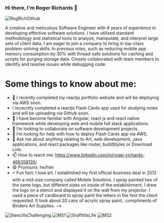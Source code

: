 ### Hi there, I'm Roger Richards 👋

![RogRichGithub](https://user-images.githubusercontent.com/20470279/116919369-2d5d8780-ac1f-11eb-94ef-d34b4af7e866.jpg)
 

A creative and meticulous Software Engineer with 8 years of experience in developing effective software solutions. I have utilized 
standard methodology and statistical tools to analyze, manipulate, and interpret large sets of client data. I am eager to join
a company to bring in top-class problem-solving skills. In previous roles, such as reducing mobile app memory consumption by 30% with 
thread-safe solutions for caching and scripts for purging storage data. Closely collaborated with team members to identify and resolve issues while debugging code.

# Some things to know about me:

- 🔭 I recently completed my reactjs portfolio website and will be deploying via AWS soon.
- I rececntly completed a reactjs Flash Cards app used for studying notes and will be uploading via Github soon.
- 🌱 I have become familiar with Angular, react js and react native framework while developing web and mobile full stack applications.
- 👯 I’m looking to collaborate on software development projects.
- 🤔 I’m looking for help with how to deploy Flash Cards app via AWS.
- 💬 Ask me about anything relating to Art, web development, Java applications, and react packages like router, buildStyles or Download Link.
- 📫 How to reach me: https://www.linkedin.com/in/roger-richards-466358135/
- 😄 Pronouns: he/him
- ⚡ Fun fact: I love art. I established my first official business deal in 2012 with a mid-size company called Mobile Solutions. I spray painted two of the same logo, but different sizes on inside of the establishment. I drew the logo on a stencil and displayed it on the wall from my projector. I used a piece of cardboard to spray paint the letters in the font the client requested. It took about 20 cans of acrylic spray paint.. compliments of Binders Art Supplies. 
-->
<p float="center">
 
![StencilIsChallenging](https://user-images.githubusercontent.com/20470279/116949884-78908e00-ac51-11eb-98d3-b43abb9c5b35.png) ![MS1](https://user-images.githubusercontent.com/20470279/116950121-1dab6680-ac52-11eb-8070-c3b00f9405ca.png) ![GraffitiIsLife](https://user-images.githubusercontent.com/20470279/116950268-7bd84980-ac52-11eb-82d4-7e8ccdf509f8.png) ![MS2](https://user-images.githubusercontent.com/20470279/116950364-cce83d80-ac52-11eb-920c-db2b872c34e9.png) 
</p>
